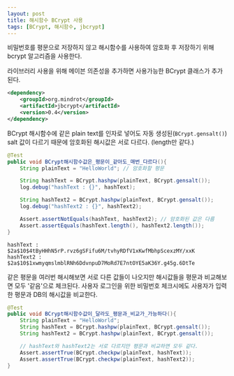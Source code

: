 ```yaml
---
layout: post
title: 해시함수 BCrypt 사용
tags: [BCrypt, 해시함수, jbcrypt]
---
```


비밀번호를 평문으로 저장하지 않고 해시함수를 사용하여 암호화 후 저장하기 위해 bcrypt 알고리즘을 사용한다.

라이브러리 사용을 위해 메이븐 의존성을 추가하면 사용가능한 BCrypt 클래스가 추가된다.

```xml
<dependency>
    <groupId>org.mindrot</groupId>
    <artifactId>jbcrypt</artifactId>
    <version>0.4</version>
</dependency>
```

BCrypt 해시함수에 같은 plain text를 인자로 넣어도 자동 생성된(`BCrypt.gensalt()`) salt 값이 다르기 때문에 암호화된 해시값은 서로 다르다. (length만 같다.)

```java
@Test
public void BCrypt해시함수값은_평문이_같아도_매번_다르다(){
    String plainText = "HelloWorld"; // 암호화할 평문

    String hashText = BCrypt.hashpw(plainText, BCrypt.gensalt());
    log.debug("hashText : {}", hashText);

    String hashText2 = BCrypt.hashpw(plainText, BCrypt.gensalt());
    log.debug("hashText2 : {}", hashText2);

    Assert.assertNotEquals(hashText, hashText2); // 암호화된 값은 다름
    Assert.assertEquals(hashText.length(), hashText2.length());
}
```

```
hashText : $2a$10$4tByHHhN5rP.rvz6gSFifu6M/tvhyRDfV1xKwfMbhpScexzMY/xxK
hashText2 : $2a$10$1xwmyqmslmblRNh6DdvnpuD7MoRd7E7ntOYE5aK36Y.g45g.6DtTe
```

같은 평문을 여러번 해시해보면 서로 다른 값들이 나오지만 해시값들을 평문과 비교해보면 모두 '같음'으로 체크된다. 사용자 로그인을 위한 비밀번호 체크시에도 사용자가 입력한 평문과 DB의 해시값을 비교한다.

```java
@Test
public void BCrypt해시함수값이_달라도_평문과_비교가_가능하다(){
    String plainText = "HelloWorld";
    String hashText = BCrypt.hashpw(plainText, BCrypt.gensalt());
    String hashText2 = BCrypt.hashpw(plainText, BCrypt.gensalt());

    // hashText와 hashText2는 서로 다르지만 평문과 비교하면 모두 같다.
    Assert.assertTrue(BCrypt.checkpw(plainText, hashText));
    Assert.assertTrue(BCrypt.checkpw(plainText, hashText2));
}
```